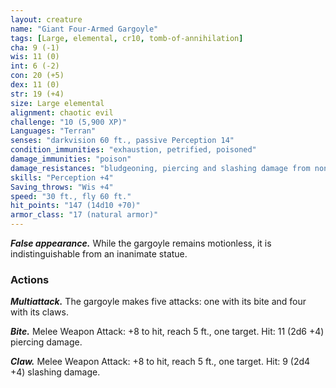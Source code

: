 ```yaml
---
layout: creature
name: "Giant Four-Armed Gargoyle"
tags: [Large, elemental, cr10, tomb-of-annihilation]
cha: 9 (-1)
wis: 11 (0)
int: 6 (-2)
con: 20 (+5)
dex: 11 (0)
str: 19 (+4)
size: Large elemental
alignment: chaotic evil
challenge: "10 (5,900 XP)"
Languages: "Terran"
senses: "darkvision 60 ft., passive Perception 14"
condition_immunities: "exhaustion, petrified, poisoned"
damage_immunities: "poison"
damage_resistances: "bludgeoning, piercing and slashing damage from nonmagical attacks not made with adamantine weapons"
skills: "Perception +4"
Saving_throws: "Wis +4"
speed: "30 ft., fly 60 ft."
hit_points: "147 (14d10 +70)"
armor_class: "17 (natural armor)"
---
```


***False appearance.*** While the gargoyle remains motionless, it is indistinguishable from an inanimate statue.

### Actions

***Multiattack.*** The gargoyle makes five attacks: one with its bite and four with its claws.

***Bite.*** Melee Weapon Attack: +8 to hit, reach 5 ft., one target. Hit: 11 (2d6 +4) piercing damage.

***Claw.*** Melee Weapon Attack: +8 to hit, reach 5 ft., one target. Hit: 9 (2d4 +4) slashing damage.
